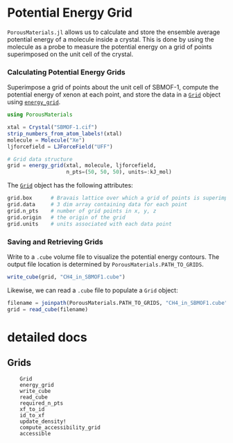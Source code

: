 # Potential Energy Grid

`PorousMaterials.jl` allows us to calculate and store the ensemble average potential energy of a molecule inside a crystal. This is done by using the molecule as a probe to measure the potential energy on a grid of points superimposed on the unit cell of the crystal.

### Calculating Potential Energy Grids

Superimpose a grid of points about the unit cell of SBMOF-1, compute the potential energy of xenon at each point, and store the data in a [`Grid`](@ref) object using [`energy_grid`](@ref).

```julia
using PorousMaterials

xtal = Crystal("SBMOF-1.cif")
strip_numbers_from_atom_labels!(xtal)
molecule = Molecule("Xe")
ljforcefield = LJForceField("UFF")

# Grid data structure
grid = energy_grid(xtal, molecule, ljforcefield, 
                   n_pts=(50, 50, 50), units=:kJ_mol) 
```

The [`Grid`](@ref) object has the following attributes:

```julia
grid.box      # Bravais lattice over which a grid of points is superimposed
grid.data     # 3 dim array containing data for each point
grid.n_pts    # number of grid points in x, y, z
grid.origin   # the origin of the grid
grid.units    # units associated with each data point
``` 

### Saving and Retrieving Grids

Write to a `.cube` volume file to visualize the potential energy contours. The output file location is determined by `PorousMaterials.PATH_TO_GRIDS`.

```julia
write_cube(grid, "CH4_in_SBMOF1.cube")
```

Likewise, we can read a `.cube` file to populate a `Grid` object:

```julia
filename = joinpath(PorousMaterials.PATH_TO_GRIDS, "CH4_in_SBMOF1.cube")
grid = read_cube(filename)
```

# detailed docs
## Grids
```@docs
    Grid
    energy_grid
    write_cube
    read_cube
    required_n_pts
    xf_to_id
    id_to_xf
    update_density!
    compute_accessibility_grid
    accessible
```
